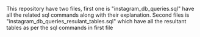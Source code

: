 This repository have two files, first one is "instagram_db_queries.sql" have all the related sql commands along with their explanation.
Second files is "instagram_db_queries_resulant_tables.sql" which have all the resultant tables as per the sql commands in first file
